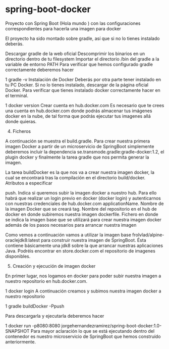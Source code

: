 # spring-boot-docker
Proyecto con Spring Boot (Hola mundo ) con las configuraciones correspondientes para hacerla una imagen para docker 


El proyecto ha sido montado sobre gradle, así que si no lo tienes instalado deberás.

Descargar gradle de la web oficial
Descomprimir los binarios en un directorio dentro de tu filesystem
Importar el directorio /bin del gradle a la variable de entorno PATH
Para verificar que hemos configurado gradle correctamente deberemos hacer

1
gradle -v
Instalación de Docker
Deberás por otra parte tener instalado en tu PC Docker. Si no lo tienes instalado, descargar de la página oficial Docker. Para verificar que tienes instalado docker correctamente hacer en el terminal.

1
docker version
Crear cuenta en hub.docker.com
Es necesario que te crees una cuenta en hub.docker.com donde podrás almacenar tus imágenes docker en la nube, de tal forma que podrás ejecutar tus imagenes allá donde quieras.


4. Ficheros

A continuación se muestra el build.gradle. Para crear nuestra primera imagen Docker a partir de un microservicio de SpringBoot simplemente deberemos incluir la dependencia se.transmode.gradle:gradle-docker:1.2, el plugin docker y finalmente la tarea gradle que nos permita generar la imagen.


La tarea buildDocker es la que nos va a crear nuestra imagen docker, la cual se encontrará tras la compilación en el directorio build/docker. Atributos a especificar

push. Indica si queremos subir la imagen docker a nuestro hub. Para ello habrá que realizar un login previo en docker (docker login) y autenticarnos con nuestras credenciales de hub.docker.com
applicationName. Nombre de la imagen Docker que se creará
tag. Nombre del repositorio en el hub de docker en donde subiremos nuestra imagen
dockerfile. Fichero en donde se indica la imagen base que se utilizará para crear nuestra imagen docker además de los pasos necesarios para arrancar nuestra imagen

Como vemos a continuación vamos a utilizar la imagen base frolvlad/alpine-oraclejdk8:latest para construir nuestra imagen de SpringBoot. Ésta contiene básicamente una jdk8 sobre la que arrancar nuestras aplicaciones Java. Podréis encontrar en store.docker.com el repositorio de imagenes disponibles.

5. Creación y ejecución de imagen docker

En primer lugar, nos logamos en docker para poder subir nuestra imagen a nuestro repositorio en hub.docker.com.

1
docker login
A continuación creamos y subimos nuestra imagen docker a nuestro repositorio

1
gradle buildDocker -Ppush


Para descargarla y ejecutarla deberemos hacer

1
docker run -p8080:8080 jorgehernandezramirez/spring-boot-docker:1.0-SNAPSHOT
Para mayor aclaración lo que se está ejecutando dentro del contenedor es nuestro microservicio de SpringBoot que hemos construído anteriormente.

